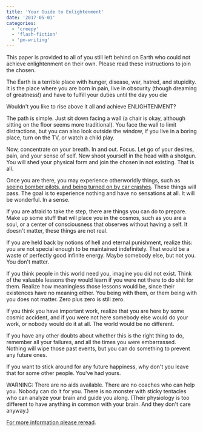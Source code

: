 ```yaml
---
title: 'Your Guide to Enlightenment'
date: '2017-05-01'
categories:
  - 'creepy'
  - 'flash-fiction'
  - 'pm-writing'
---
```


This paper is provided to all of you still left behind on Earth who could not
achieve enlightenment on their own. Please read these instructions to join the
chosen.

<!-- truncate -->

The Earth is a terrible place with hunger, disease, war, hatred, and stupidity.
It is the place where you are born in pain, live in obscurity (though dreaming
of greatness!) and have to fulfill your duties until the day you die

Wouldn't you like to rise above it all and achieve ENLIGHTENMENT?

The path is simple. Just sit down facing a wall (a chair is okay, although
sitting on the floor seems more traditional). You face the wall to limit
distractions, but you can also look outside the window, if you live in a boring
place, turn on the TV, or watch a child play.

Now, concentrate on your breath. In and out. Focus. Let go of your desires,
pain, and your sense of self. Now shoot yourself in the head with a shotgun. You
will shed your physical form and join the chosen in not existing. That is all.

Once you are there, you may experience otherworldly things, such as
[seeing bomber pilots, and being turned on by car crashes](https://en.wikipedia.org/wiki/The_Atrocity_Exhibition).
These things will pass. The goal is to experience nothing and have no sensations
at all. It will be wonderful. In a sense.

If you are afraid to take the step, there are things you can do to prepare. Make
up some stuff that will place you in the cosmos, such as you are a soul, or a
center of consciousness that observes without having a self. It doesn't matter,
these things are not real.

If you are held back by notions of hell and eternal punishment, realize this:
you are not special enough to be maintained indefinitely. That would be a waste
of perfectly good infinite energy. Maybe somebody else, but not you. You don't
matter.

If you think people in this world need you, imagine you did not exist. Think of
the valuable lessons they would learn if you were not there to do shit for them.
Realize how meaningless those lessons would be, since their existences have no
meaning either. You being with them, or them being with you does not matter.
Zero plus zero is still zero.

If you think you have important work, realize that you are here by some cosmic
accident, and if you were not here somebody else would do your work, or nobody
would do it at all. The world would be no different.

If you have any other doubts about whether this is the right thing to do,
remember all your failures, and all the times you were embarrassed. Nothing will
wipe those past events, but you can do something to prevent any future ones.

If you want to stick around for any future happiness, why don't you leave that
for some other people. You've had yours.

WARNING: There are no aids available. There are no coaches who can help you.
Nobody can do it for you. There is no monster with sticky tentacles who can
analyze your brain and guide you along. (Their physiology is too different to
have anything in common with your brain. And they don't care anyway.)

[For more information please reread](https://scarfolk.blogspot.com/).
